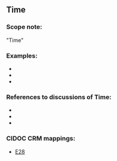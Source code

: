 
## Time 

###  Scope note: 
"Time" 

### Examples: 

* 
* 
* 

### References to discussions of Time:

* 

* 

* 

### CIDOC CRM mappings: 

* [E28](http://www.cidoc-crm.org/entity/e28-conceptual-object/version-6.2)
